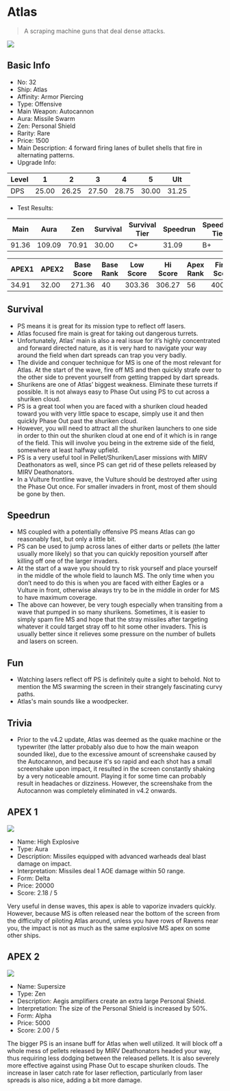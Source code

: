 # Atlas

> A scraping machine guns that deal dense attacks.

<img src="/ships/ship_32.png" style={{zoom:1}}/>

## Basic Info

- No: 32
- Ship: Atlas
- Affinity: Armor Piercing
- Type: Offensive
- Main Weapon: Autocannon
- Aura: Missile Swarm
- Zen: Personal Shield
- Rarity: Rare
- Price: 1500
- Main Description: 4 forward firing lanes of bullet shells that fire in alternating patterns.
- Upgrade Info: 

| Level | 1 | 2 | 3 | 4 | 5 | Ult |
|--|--|--|--|--|--|--|
| DPS | 25.00 | 26.25 | 27.50 | 28.75 | 30.00 | 31.25 |

- Test Results: 

| Main | Aura | Zen | Survival | Survival Tier | Speedrun | Speedrun Tier | Fun | Fun Tier |
|--|--|--|--|--|--|--|--|--|
| 91.36 | 109.09 | 70.91 | 30.00 | C+ | 31.09 | B+ | 32.73 | B |

| APEX1 | APEX2 | Base Score | Base Rank | Low Score | Hi Score | Apex Rank | Final Score | FinalRank |
|--|--|--|--|--|--|--|--|--|
| 34.91 | 32.00 | 271.36 | 40 | 303.36 | 306.27 | 56 | 400.09 | 56 |

## Survival

- PS means it is great for its mission type to reflect off lasers.
- Atlas focused fire main is great for taking out dangerous turrets.
- Unfortunately, Atlas’ main is also a real issue for it’s highly concentrated and forward directed nature, as it is very hard to navigate your way around the field when dart spreads can trap you very badly.
- The divide and conquer technique for MS is one of the most relevant for Atlas. At the start of the wave, fire off MS and then quickly strafe over to the other side to prevent yourself from getting trapped by dart spreads.
- Shurikens are one of Atlas’ biggest weakness. Eliminate these turrets if possible. It is not always easy to Phase Out using PS to cut across a shuriken cloud.
- PS is a great tool when you are faced with a shuriken cloud headed toward you with very little space to escape, simply use it and then quickly Phase Out past the shuriken cloud.
- However, you will need to attract all the shuriken launchers to one side in order to thin out the shuriken cloud at one end of it which is in range of the field. This will involve you being in the extreme side of the field, somewhere at least halfway upfield.
- PS is a very useful tool in Pellet/Shuriken/Laser missions with MIRV Deathonators as well, since PS can get rid of these pellets released by MIRV Deathonators.
- In a Vulture frontline wave, the Vulture should be destroyed after using the Phase Out once. For smaller invaders in front, most of them should be gone by then.

## Speedrun

- MS coupled with a potentially offensive PS means Atlas can go reasonably fast, but only a little bit.
- PS can be used to jump across lanes of either darts or pellets (the latter usually more likely) so that you can quickly reposition yourself after killing off one of the larger invaders.
- At the start of a wave you should try to risk yourself and place yourself in the middle of the whole field to launch MS. The only time when you don’t need to do this is when you are faced with either Eagles or a Vulture in front, otherwise always try to be in the middle in order for MS to have maximum coverage.
- The above can however, be very tough especially when transiting from a wave that pumped in so many shurikens. Sometimes, it is easier to simply spam fire MS and hope that the stray missiles after targeting whatever it could target stray off to hit some other invaders. This is usually better since it relieves some pressure on the number of bullets and lasers on screen.

## Fun

- Watching lasers reflect off PS is definitely quite a sight to behold. Not to mention the MS swarming the screen in their strangely fascinating curvy paths.
- Atlas's main sounds like a woodpecker.

## Trivia

- Prior to the v4.2 update, Atlas was deemed as the quake machine or the typewriter (the latter probably also due to how the main weapon sounded like), due to the excessive amount of screenshake caused by the Autocannon, and because it's so rapid and each shot has a small screenshake upon impact, it resulted in the screen constantly shaking by a very noticeable amount. Playing it for some time can probably result in headaches or dizziness. However, the screenshake from the Autocannon was completely eliminated in v4.2 onwards.

## APEX 1

<img src="/ships/ship_32_apex_1.png" style={{zoom:1}}/>

- Name: High Explosive
- Type: Aura
- Description: Missiles equipped with advanced warheads deal blast damage on impact.
- Interpretation: Missiles deal 1 AOE damage within 50 range.
- Form: Delta
- Price: 20000
- Score: 2.18 / 5

Very useful in dense waves, this apex is able to vaporize invaders quickly. However, because MS is often released near the bottom of the screen from the difficulty of piloting Atlas around, unless you have rows of Ravens near you, the impact is not as much as the same explosive MS apex on some other ships.

## APEX 2

<img src="/ships/ship_32_apex_2.png" style={{zoom:1}}/>

- Name: Supersize
- Type: Zen
- Description: Aegis amplifiers create an extra large Personal Shield.
- Interpretation: The size of the Personal Shield is increased by 50%.
- Form: Alpha
- Price: 5000
- Score: 2.00 / 5

The bigger PS is an insane buff for Atlas when well utilized. It will block off a whole mess of pellets released by MIRV Deathonators headed your way, thus requiring less dodging between the released pellets. It is also severely more effective against using Phase Out to escape shuriken clouds. The increase in laser catch rate for laser reflection, particularly from laser spreads is also nice, adding a bit more damage.
